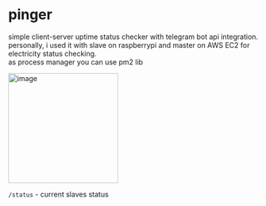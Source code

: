# pinger

simple client-server uptime status checker with telegram bot api integration.\
personally, i used it with slave on raspberrypi and master on AWS EC2 for electricity status checking. \
as process manager you can use pm2 lib

<img width="221" alt="image" src="https://user-images.githubusercontent.com/26699314/209485706-b0c15e2a-f15d-4813-af86-23e374baab35.png">

`/status` - current slaves status
